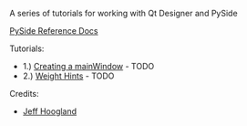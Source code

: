 A series of tutorials for working with Qt Designer and PySide

[PySide Reference Docs](http://pyside.github.io/docs/pyside/index.html)

Tutorials:
- 1.) [Creating a mainWindow]() - TODO
- 2.) [Weight Hints]() - TODO

Credits: 
- [Jeff Hoogland](http://www.jeffhoogland.com/)
